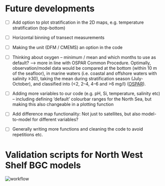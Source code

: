 # Future developments

- [ ] Add option to plot stratification in the 2D maps, e.g. temperature stratification (top-bottom)
- [ ]	Horizontal binning of transect measurements
- [ ]	Making the unit (DFM / CMEMS) an option in the code
- [ ]	Thinking about oxygen – minimum / mean and which months to use as default? --> more in line with OSPAR Common Procedure. Optimally, observation/model data would be compared at the bottom (within 10 m of the seafloor), in marine waters (i.e. coastal and offshore waters with salinity ≥30), taking the mean during stratification season (July-October), and classified into (<2, 2–4, 4–6 and >6 mg/l) ([OSPAR](https://oap.ospar.org/en/ospar-assessments/intermediate-assessment-2017/pressures-human-activities/eutrophication/dissolved-oxygen/)).

- [ ]	Adding more variables to our code (e.g. pH, Si, temperature, salinity etc) – including defining ‘default’ colourbar ranges for the North Sea, but making this also changeable in a plotting function
- [ ]	Add difference map functionality: Not just to satellites, but also model-to-model for different variables?
- [ ]	Generally writing more functions and cleaning the code to avoid repetitions etc. 


# Validation scripts for North West Shelf BGC models

![workflow](https://github.com/user-attachments/assets/02dfeca8-927d-41fb-b158-9efa1c3cb612)



